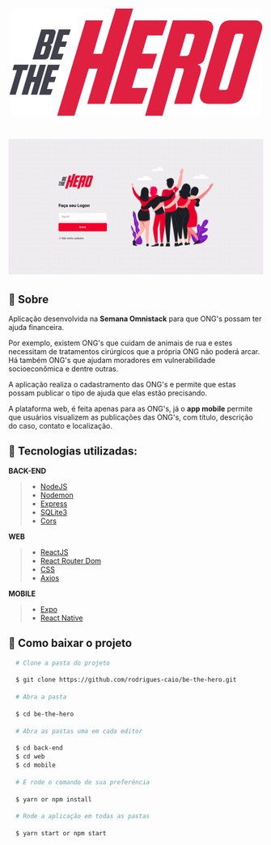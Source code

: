 <h1 align="center">
  <img src="./web/src/assets/logo.svg">
</h1>

<h1>
  <img src="./web/public/aplicacao.gif" >
</h1>

## :pencil: Sobre

Aplicação desenvolvida na **Semana Omnistack** para que ONG's possam ter ajuda financeira.

Por exemplo, existem ONG's que cuidam de animais de rua e estes necessitam de tratamentos cirúrgicos que a própria ONG não poderá arcar. Há também ONG's que ajudam moradores em vulnerabilidade socioeconômica e dentre outras.

A aplicação realiza o cadastramento das ONG's e permite que estas possam publicar o tipo de ajuda que elas estão precisando.

A plataforma web, é feita apenas para as ONG's, já o **app mobile** permite que usuários visualizem as publicações das ONG's, com título, descrição do caso, contato e localização.

## :art: Tecnologias utilizadas:

**BACK-END**

> - [NodeJS](https://nodejs.org/en/)
> - [Nodemon](https://nodemon.io/)
> - [Express](https://expressjs.com/)
> - [SQLite3](https://www.npmjs.com/package/sqlite3)
> - [Cors](https://www.npmjs.com/package/cors)

**WEB**

> - [ReactJS](https://pt-br.reactjs.org/)
> - [React Router Dom](https://reactrouter.com/web/guides/quick-start)
> - [CSS](https://developer.mozilla.org/pt-BR/docs/Web/CSS)
> - [Axios](https://github.com/axios/axios)

**MOBILE**

> - [Expo](https://expo.io/)
> - [React Native](https://reactnative.dev/)

## :tea: Como baixar o projeto

```bash
  # Clone a pasta do projeto

  $ git clone https://github.com/rodrigues-caio/be-the-hero.git

  # Abra a pasta

  $ cd be-the-hero

  # Abra as pastas uma em cada editor

  $ cd back-end
  $ cd web
  $ cd mobile

  # E rode o comando de sua preferência

  $ yarn or npm install

  # Rode a aplicação em todas as pastas

  $ yarn start or npm start

```

